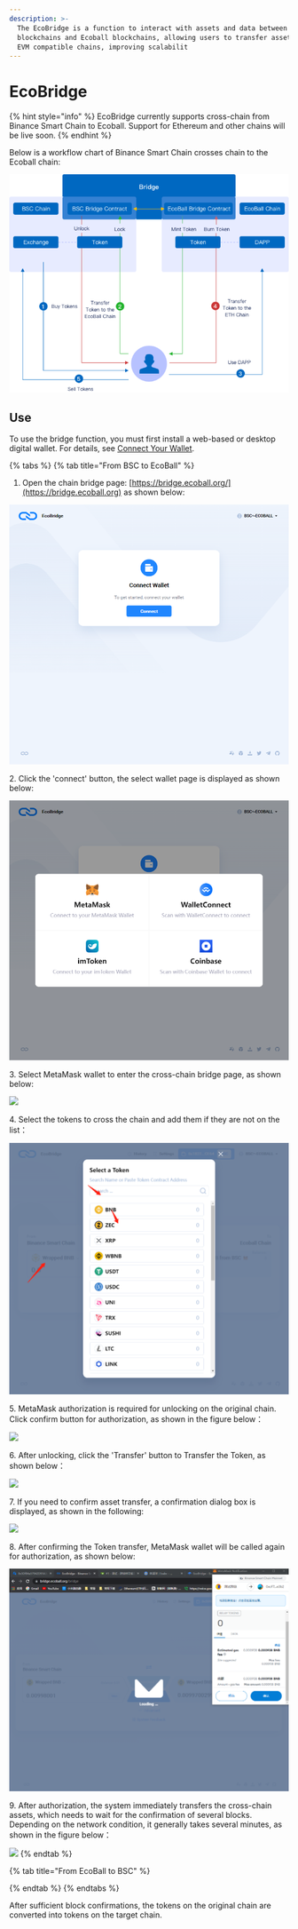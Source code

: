 ```yaml
---
description: >-
  The EcoBridge is a function to interact with assets and data between external
  blockchains and Ecoball blockchains, allowing users to transfer assets between
  EVM compatible chains, improving scalabilit
---
```


# EcoBridge

{% hint style="info" %}
EcoBridge currently supports cross-chain from Binance Smart Chain to Ecoball. Support for Ethereum and other chains will be live soon.
{% endhint %}

Below is a workflow chart of Binance Smart Chain crosses chain to the Ecoball chain:

![](<../.gitbook/assets/编组 3.png>)

## Use

To use the bridge function, you must first install a web-based or desktop digital wallet. For details, see [Connect Your Wallet](https://docs.ecoball.org/for-users/digital-wallet/web-digital-wallet).

{% tabs %}
{% tab title="From BSC to EcoBall" %}
1. Open the chain bridge page: [https://bridge.ecoball.org/](https://bridge.ecoball.org) as shown below:



![](<../.gitbook/assets/1637305682(1) (1).png>)



&#x20;2\. Click the 'connect' button, the select wallet page is displayed as shown below:



![](<../.gitbook/assets/1637305748(1) (1).png>)



3\. Select MetaMask wallet to enter the cross-chain bridge page, as shown below:



![](../.gitbook/assets/1637557934\(1\).png)



4\. Select the tokens to cross the chain and add them if they are not on the list：



![](<../.gitbook/assets/1637306274(1) (1).png>)



5\. MetaMask authorization is required for unlocking on the original chain. Click confirm button for authorization, as shown in the figure below：



![](../.gitbook/assets/微信图片编辑\_20211122112636.jpg)



6\. After unlocking, click the 'Transfer' button to Transfer the Token, as shown below：



![](<../.gitbook/assets/微信图片编辑\_20211122111410 (1).jpg>)



7\. If you need to confirm asset transfer, a confirmation dialog box is displayed, as shown in the following:



![](../.gitbook/assets/1637553173\(1\).png)



8\. After confirming the Token transfer, MetaMask wallet will be called again for authorization, as shown below:



![](<../.gitbook/assets/1212121 (1).png>)



9\. After authorization, the system immediately transfers the cross-chain assets, which needs to wait for the confirmation of several blocks. Depending on the network condition, it generally takes several minutes, as shown in the figure below：



![](../.gitbook/assets/1637553335\(1\).png)
{% endtab %}

{% tab title="From EcoBall to BSC" %}

{% endtab %}
{% endtabs %}

After sufficient block confirmations, the tokens on the original chain are converted into tokens on the target chain.
